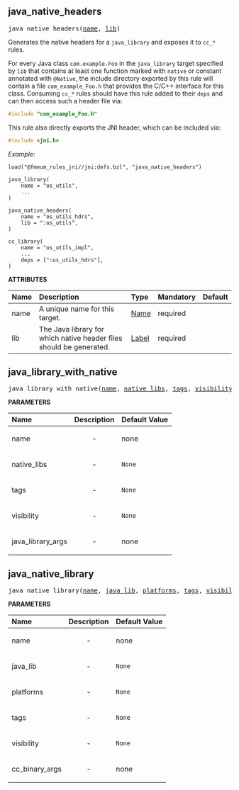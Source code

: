 <!-- Generated with Stardoc: http://skydoc.bazel.build -->



<a id="#java_native_headers"></a>

## java_native_headers

<pre>
java_native_headers(<a href="#java_native_headers-name">name</a>, <a href="#java_native_headers-lib">lib</a>)
</pre>


Generates the native headers for a `java_library` and exposes it to `cc_*` rules.

For every Java class `com.example.Foo` in the `java_library` target specified by `lib` that contains at least one
function marked with `native` or constant annotated with `@Native`, the include directory exported by this rule will
contain a file `com_example_Foo.h` that provides the C/C++ interface for this class. Consuming `cc_*` rules should have
this rule added to their `deps` and can then access such a header file via:

```c
#include "com_example_Foo.h"
```

This rule also directly exports the JNI header, which can be included via:

```c
#include <jni.h>
```

*Example:*

```starlark
load("@fmeum_rules_jni//jni:defs.bzl", "java_native_headers")

java_library(
    name = "os_utils",
    ...
)

java_native_headers(
    name = "os_utils_hdrs",
    lib = ":os_utils",
)

cc_library(
    name = "os_utils_impl",
    ...
    deps = [":os_utils_hdrs"],
)
```


**ATTRIBUTES**


| Name  | Description | Type | Mandatory | Default |
| :------------- | :------------- | :------------- | :------------- | :------------- |
| <a id="java_native_headers-name"></a>name |  A unique name for this target.   | <a href="https://bazel.build/docs/build-ref.html#name">Name</a> | required |  |
| <a id="java_native_headers-lib"></a>lib |  The Java library for which native header files should be generated.   | <a href="https://bazel.build/docs/build-ref.html#labels">Label</a> | required |  |


<a id="#java_library_with_native"></a>

## java_library_with_native

<pre>
java_library_with_native(<a href="#java_library_with_native-name">name</a>, <a href="#java_library_with_native-native_libs">native_libs</a>, <a href="#java_library_with_native-tags">tags</a>, <a href="#java_library_with_native-visibility">visibility</a>, <a href="#java_library_with_native-java_library_args">java_library_args</a>)
</pre>



**PARAMETERS**


| Name  | Description | Default Value |
| :------------- | :------------- | :------------- |
| <a id="java_library_with_native-name"></a>name |  <p align="center"> - </p>   |  none |
| <a id="java_library_with_native-native_libs"></a>native_libs |  <p align="center"> - </p>   |  <code>None</code> |
| <a id="java_library_with_native-tags"></a>tags |  <p align="center"> - </p>   |  <code>None</code> |
| <a id="java_library_with_native-visibility"></a>visibility |  <p align="center"> - </p>   |  <code>None</code> |
| <a id="java_library_with_native-java_library_args"></a>java_library_args |  <p align="center"> - </p>   |  none |


<a id="#java_native_library"></a>

## java_native_library

<pre>
java_native_library(<a href="#java_native_library-name">name</a>, <a href="#java_native_library-java_lib">java_lib</a>, <a href="#java_native_library-platforms">platforms</a>, <a href="#java_native_library-tags">tags</a>, <a href="#java_native_library-visibility">visibility</a>, <a href="#java_native_library-cc_binary_args">cc_binary_args</a>)
</pre>



**PARAMETERS**


| Name  | Description | Default Value |
| :------------- | :------------- | :------------- |
| <a id="java_native_library-name"></a>name |  <p align="center"> - </p>   |  none |
| <a id="java_native_library-java_lib"></a>java_lib |  <p align="center"> - </p>   |  <code>None</code> |
| <a id="java_native_library-platforms"></a>platforms |  <p align="center"> - </p>   |  <code>None</code> |
| <a id="java_native_library-tags"></a>tags |  <p align="center"> - </p>   |  <code>None</code> |
| <a id="java_native_library-visibility"></a>visibility |  <p align="center"> - </p>   |  <code>None</code> |
| <a id="java_native_library-cc_binary_args"></a>cc_binary_args |  <p align="center"> - </p>   |  none |



